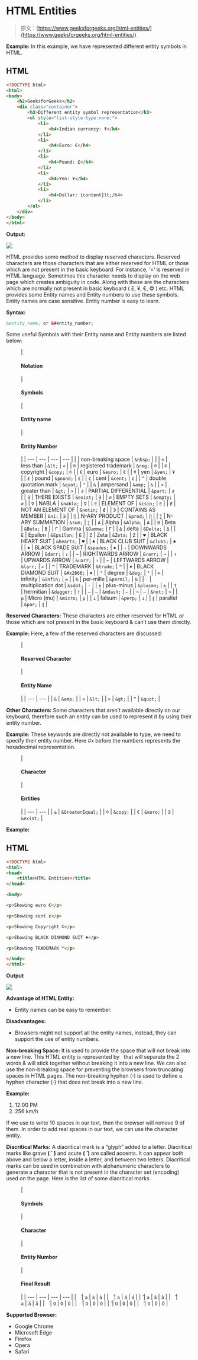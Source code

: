 # HTML Entities

> 原文：[https://www.geeksforgeeks.org/html-entities/](https://www.geeksforgeeks.org/html-entities/)

**Example:** In this example, we have represented different entity symbols in HTML.

## HTML

```html
<!DOCTYPE html>
<html>
<body>
    <h2>GeeksforGeeks</h2>
    <div class="container">
        <h3>Different entity symbol representation</h3>
        <ul style="list-style-type:none;">
            <li>
                <h4>Indian currency: ₹</h4>
            </li>
            <li>
                <h4>Euro: €</h4>
            </li>
            <li>
                <h4>Pound: £</h4>
            </li>
            <li>
                <h4>Yen: ¥</h4>
            </li>
            <li>
                <h4>Dollar: {content}lt;/h4>
            </li>
        </ul>
    </div>
</body>
</html>
```

**Output:**

![](img/8f1851412a8e9d8328dde016d8ce11ca.png)

HTML provides some method to display reserved characters. Reserved characters are those characters that are either reserved for HTML or those which are not present in the basic keyboard. For instance, ‘<‘ is reserved in HTML language. Sometimes this character needs to display on the web page which creates ambiguity in code. Along with these are the characters which are normally not present in basic keyboard ( £, ¥, €, © ) etc. HTML provides some Entity names and Entity numbers to use these symbols. Entity names are case sensitive. Entity number is easy to learn. 

**Syntax:**

```html
&entity_name; or &#entity_number;
```

Some useful Symbols with their Entity name and Entity numbers are listed below: 

<figure class="table">

| 

#### Notation

 | 

#### Symbols

 | 

#### Entity name

 | 

#### Entity Number

 |
| --- | --- | --- | --- |
|  | non-breaking space | `&nbsp;` |  |
| `<` | less than | `&lt;` | `<` |
| `®` | registered trademark | `&reg;` | `®` |
| `©` | copyright | `&copy;` | `©` |
| `€` | euro | `&euro;` | `€` |
| `¥` | yen | `&yen;` | `¥` |
| `£` | pound | `&pound;` | `£` |
| `¢` | cent | `&cent;` | `¢` |
| `“` | double quotation mark | `&quot;` | `"` |
| `&` | ampersand | `&amp;` | `&` |
| `>` | greater than | `&gt;` | `>` |
| `∂` | PARTIAL DIFFERENTIAL | `&part;` | `∂` |
| `∃` | THERE EXISTS | `&exist;` | `∃` |
| `∅` | EMPTY SETS | `&empty;` | `∅` |
| `∇` | NABLA | `&nabla;` | `∇` |
| `∈` | ELEMENT OF | `&isin;` | `∈` |
| `∉` | NOT AN ELEMENT OF | `&notin;` | `∉` |
| `∋` | CONTAINS AS MEMBER | `&ni;` | `∋` |
| `∏` | N-ARY PRODUCT | `&prod;` | `∏` |
| `∑` | N-ARY SUMMATION | `&sum;` | `∑` |
| `Α` | Alpha | `&Alpha;` | `Α` |
| `Β` | Beta | `&Beta;` | `Β` |
| `Γ` | Gamma | `&Gamma;` | `Γ` |
| `Δ` | delta | `&Delta;` | `Δ` |
| `Ε` | Epsilon | `&Epsilon;` | `Ε` |
| `Ζ` | Zeta | `&Zeta;` | `Ζ` |
| `♥` | BLACK HEART SUIT | `&hearts;` | `♥` |
| `♣` | BLACK CLUB SUIT | `&clubs;` | `♣` |
| `♠` | BLACK SPADE SUIT | `&spades;` | `♠` |
| `↓` | DOWNWARDS ARROW | `&darr;` | `↓` |
| `→` | RIGHTWARDS ARROW | `&rarr;` | `→` |
| `↑` | UPWARDS ARROW | `&uarr;` | `↑` |
| `←` | LEFTWARDS ARROW | `&larr;` | `←` |
| `™` | TRADEMARK | `&trade;` | `™` |
| `♦` | BLACK DIAMOND SUIT | `&#x2666;` | `♦` |
| `°` | degree | `&deg;` | `°` |
| `∞` | infinity | `&infin;` | `∞` |
| `‰` | per-mille | `&permil;` | `‰` |
| `⋅` | multiplication dot | `&sdot;` | `⋅` |
| `±` | plus-minus | `&plusmn;` | `±` |
| `†` | hermitian | `&dagger;` | `†` |
| `—` | `–` | `&mdash;` | `—` |
| `¬` | `–` | `&not;` | `¬` |
| `µ` | Micro (mu) | `&micro;` | `µ` |
| `⊥` | falsum | `&perp;` | `⊥` |
| `∥` | parallel | `&par;` | `∥` |

</figure>

**Reserved Characters:** These characters are either reserved for HTML or those which are not present in the basic keyboard & can’t use them directly.

**Example:** Here, a few of the reserved characters are discussed:

<figure class="table">

| 

#### Reserved Character

 | 

#### Entity Name

 |
| --- | --- |
| `&` | `&amp;` |
| `<` | `&lt;` |
| `>` | `&gt;` |
| `“` | `&quot;` |

</figure>

**Other Characters:** Some characters that aren’t available directly on our keyboard, therefore such an entity can be used to represent it by using their entity number. 

**Example:** These keywords are directly not available to type, we need to specify their entity number. Here #x before the numbers represents the hexadecimal representation.

<figure class="table">

| 

#### Character

 | 

#### Entities

 |
| --- | --- |
| `≥` | `&GreaterEqual;` |
| `©` | `&copy;` |
| `€` | `&euro;` |
| `∃` | `&exist;` |

</figure>

**Example:**

## HTML

```html
<!DOCTYPE html>
<html>
<head>
    <title>HTML Entities</title>
</head>

<body>

<p>Showing euro €</p>

<p>Showing cent ¢</p>

<p>Showing Copyright ©</p>

<p>Showing BLACK DIAMOND SUIT ♦</p>

<p>Showing TRADEMARK ™</p>

</body>
</html>
```

**Output**  

![](img/649a0a557d1fb706433c79e88ebce4c4.png)

**Advantage of HTML Entity:**

*   Entity names can be easy to remember.

**Disadvantages:**

*   Browsers might not support all the entity names, instead, they can support the use of entity numbers.

**Non-breaking Space:** It is used to provide the space that will not break into a new line. This HTML entity is represented by *&nbsp;* that will separate the 2 words & will stick together without breaking it into a new line. We can also use the non-breaking space for preventing the browsers from truncating spaces in HTML pages. The non-breaking hyphen (‑) is used to define a hyphen character (‑) that does not break into a new line.

**Example:**

1.  12:00 PM
2.  256 km/h

If we use to write 10 spaces in our text, then the browser will remove 9 of them. In order to add real spaces in our text, we can use the character entity.

**Diacritical Marks:** A diacritical mark is a “glyph” added to a letter. Diacritical marks like grave **( ` ̀)** and acute **(** **́** **)** are called accents. It can appear both above and below a letter, inside a letter, and between two letters. Diacritical marks can be used in combination with alphanumeric characters to generate a character that is not present in the character set (encoding) used on the page. Here is the list of some diacritical marks

<figure class="table">

| 

#### Symbols

 | 

#### Character

 | 

#### Entity Number

 | 

#### Final Result

 |
| --- | --- | --- | --- |
| ` ̀` | `a` | `à` | `à` |
| ` ́` | `a` | `á` | `á` |
| `̂` | `a` | `â` | `â` |
| ` ̃` | `a` | `ã` | `ã` |
| ` ̀` | `O` | `Ò` | `Ò` |
| ` ́` | `O` | `Ó` | `Ó` |
| `̂` | `O` | `Ô` | `Ô` |
| ` ̃` | `O` | `Õ` | `Õ` |

</figure>

**Supported Browser:**

*   Google Chrome
*   Microsoft Edge
*   Firefox
*   Opera
*   Safari